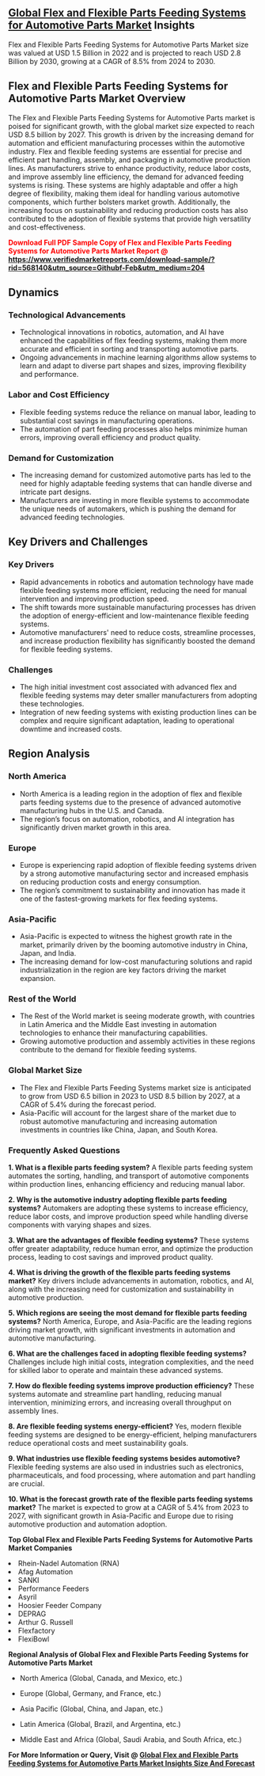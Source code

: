 <h2><a href="https://www.verifiedmarketreports.com/download-sample/?rid=568140&amp;utm_source=Githubf&amp;utm_medium=204" target="_blank">Global Flex and Flexible Parts Feeding Systems for Automotive Parts Market</a> Insights</h2><p>Flex and Flexible Parts Feeding Systems for Automotive Parts Market size was valued at USD 1.5 Billion in 2022 and is projected to reach USD 2.8 Billion by 2030, growing at a CAGR of 8.5% from 2024 to 2030.</p><p> <h2>Flex and Flexible Parts Feeding Systems for Automotive Parts Market Overview</h2> <p>The Flex and Flexible Parts Feeding Systems for Automotive Parts market is poised for significant growth, with the global market size expected to reach USD 8.5 billion by 2027. This growth is driven by the increasing demand for automation and efficient manufacturing processes within the automotive industry. Flex and flexible feeding systems are essential for precise and efficient part handling, assembly, and packaging in automotive production lines. As manufacturers strive to enhance productivity, reduce labor costs, and improve assembly line efficiency, the demand for advanced feeding systems is rising. These systems are highly adaptable and offer a high degree of flexibility, making them ideal for handling various automotive components, which further bolsters market growth. Additionally, the increasing focus on sustainability and reducing production costs has also contributed to the adoption of flexible systems that provide high versatility and cost-effectiveness.</p> <p><strong><p><span class=""><span style="color: #ff0000;"><strong>Download Full PDF Sample Copy of Flex and Flexible Parts Feeding Systems for Automotive Parts Market Report</strong> @ </span><a href="https://www.verifiedmarketreports.com/download-sample/?rid=568140&amp;utm_source=Githubf-Feb&amp;utm_medium=204" target="_blank">https://www.verifiedmarketreports.com/download-sample/?rid=568140&amp;utm_source=Githubf-Feb&amp;utm_medium=204</a></span></p></strong></p> <h2>Dynamics</h2> <h3>Technological Advancements</h3> <ul> <li>Technological innovations in robotics, automation, and AI have enhanced the capabilities of flex feeding systems, making them more accurate and efficient in sorting and transporting automotive parts.</li> <li>Ongoing advancements in machine learning algorithms allow systems to learn and adapt to diverse part shapes and sizes, improving flexibility and performance.</li> </ul> <h3>Labor and Cost Efficiency</h3> <ul> <li>Flexible feeding systems reduce the reliance on manual labor, leading to substantial cost savings in manufacturing operations.</li> <li>The automation of part feeding processes also helps minimize human errors, improving overall efficiency and product quality.</li> </ul> <h3>Demand for Customization</h3> <ul> <li>The increasing demand for customized automotive parts has led to the need for highly adaptable feeding systems that can handle diverse and intricate part designs.</li> <li>Manufacturers are investing in more flexible systems to accommodate the unique needs of automakers, which is pushing the demand for advanced feeding technologies.</li> </ul> <h2>Key Drivers and Challenges</h2> <h3>Key Drivers</h3> <ul> <li>Rapid advancements in robotics and automation technology have made flexible feeding systems more efficient, reducing the need for manual intervention and improving production speed.</li> <li>The shift towards more sustainable manufacturing processes has driven the adoption of energy-efficient and low-maintenance flexible feeding systems.</li> <li>Automotive manufacturers' need to reduce costs, streamline processes, and increase production flexibility has significantly boosted the demand for flexible feeding systems.</li> </ul> <h3>Challenges</h3> <ul> <li>The high initial investment cost associated with advanced flex and flexible feeding systems may deter smaller manufacturers from adopting these technologies.</li> <li>Integration of new feeding systems with existing production lines can be complex and require significant adaptation, leading to operational downtime and increased costs.</li> </ul> <h2>Region Analysis</h2> <h3>North America</h3> <ul> <li>North America is a leading region in the adoption of flex and flexible parts feeding systems due to the presence of advanced automotive manufacturing hubs in the U.S. and Canada.</li> <li>The region’s focus on automation, robotics, and AI integration has significantly driven market growth in this area.</li> </ul> <h3>Europe</h3> <ul> <li>Europe is experiencing rapid adoption of flexible feeding systems driven by a strong automotive manufacturing sector and increased emphasis on reducing production costs and energy consumption.</li> <li>The region’s commitment to sustainability and innovation has made it one of the fastest-growing markets for flex feeding systems.</li> </ul> <h3>Asia-Pacific</h3> <ul> <li>Asia-Pacific is expected to witness the highest growth rate in the market, primarily driven by the booming automotive industry in China, Japan, and India.</li> <li>The increasing demand for low-cost manufacturing solutions and rapid industrialization in the region are key factors driving the market expansion.</li> </ul> <h3>Rest of the World</h3> <ul> <li>The Rest of the World market is seeing moderate growth, with countries in Latin America and the Middle East investing in automation technologies to enhance their manufacturing capabilities.</li> <li>Growing automotive production and assembly activities in these regions contribute to the demand for flexible feeding systems.</li> </ul> <h3>Global Market Size</h3> <ul> <li>The Flex and Flexible Parts Feeding Systems market size is anticipated to grow from USD 6.5 billion in 2023 to USD 8.5 billion by 2027, at a CAGR of 5.4% during the forecast period.</li> <li>Asia-Pacific will account for the largest share of the market due to robust automotive manufacturing and increasing automation investments in countries like China, Japan, and South Korea.</li> </ul> <h3>Frequently Asked Questions</h3> <p><strong>1. What is a flexible parts feeding system?</strong> A flexible parts feeding system automates the sorting, handling, and transport of automotive components within production lines, enhancing efficiency and reducing manual labor.</p> <p><strong>2. Why is the automotive industry adopting flexible parts feeding systems?</strong> Automakers are adopting these systems to increase efficiency, reduce labor costs, and improve production speed while handling diverse components with varying shapes and sizes.</p> <p><strong>3. What are the advantages of flexible feeding systems?</strong> These systems offer greater adaptability, reduce human error, and optimize the production process, leading to cost savings and improved product quality.</p> <p><strong>4. What is driving the growth of the flexible parts feeding systems market?</strong> Key drivers include advancements in automation, robotics, and AI, along with the increasing need for customization and sustainability in automotive production.</p> <p><strong>5. Which regions are seeing the most demand for flexible parts feeding systems?</strong> North America, Europe, and Asia-Pacific are the leading regions driving market growth, with significant investments in automation and automotive manufacturing.</p> <p><strong>6. What are the challenges faced in adopting flexible feeding systems?</strong> Challenges include high initial costs, integration complexities, and the need for skilled labor to operate and maintain these advanced systems.</p> <p><strong>7. How do flexible feeding systems improve production efficiency?</strong> These systems automate and streamline part handling, reducing manual intervention, minimizing errors, and increasing overall throughput on assembly lines.</p> <p><strong>8. Are flexible feeding systems energy-efficient?</strong> Yes, modern flexible feeding systems are designed to be energy-efficient, helping manufacturers reduce operational costs and meet sustainability goals.</p> <p><strong>9. What industries use flexible feeding systems besides automotive?</strong> Flexible feeding systems are also used in industries such as electronics, pharmaceuticals, and food processing, where automation and part handling are crucial.</p> <p><strong>10. What is the forecast growth rate of the flexible parts feeding systems market?</strong> The market is expected to grow at a CAGR of 5.4% from 2023 to 2027, with significant growth in Asia-Pacific and Europe due to rising automotive production and automation adoption.</p> </p><p><strong>Top Global Flex and Flexible Parts Feeding Systems for Automotive Parts Market Companies</strong></p><div data-test-id=""><p><li>Rhein-Nadel Automation (RNA)</li><li> Afag Automation</li><li> SANKI</li><li> Performance Feeders</li><li> Asyril</li><li> Hoosier Feeder Company</li><li> DEPRAG</li><li> Arthur G. Russell</li><li> Flexfactory</li><li> FlexiBowl</li></p><div><strong>Regional Analysis of&nbsp;Global Flex and Flexible Parts Feeding Systems for Automotive Parts Market</strong></div><ul><li dir="ltr"><p dir="ltr">North America&nbsp;(Global, Canada, and Mexico, etc.)</p></li><li dir="ltr"><p dir="ltr">Europe (Global, Germany, and France, etc.)</p></li><li dir="ltr"><p dir="ltr">Asia Pacific&nbsp;(Global, China, and Japan, etc.)</p></li><li dir="ltr"><p dir="ltr">Latin America&nbsp;(Global, Brazil, and Argentina, etc.)</p></li><li dir="ltr">Middle East and Africa&nbsp;(Global, Saudi Arabia, and South Africa, etc.)</li></ul><p><strong>For More Information or Query, Visit @&nbsp;</strong><strong><a href="https://www.verifiedmarketreports.com/product/flex-and-flexible-parts-feeding-systems-for-automotive-parts-market/?utm_source=Githubf&amp;utm_medium=204" target="_blank">Global Flex and Flexible Parts Feeding Systems for Automotive Parts Market Insights Size And Forecast</a></strong></p></div>
